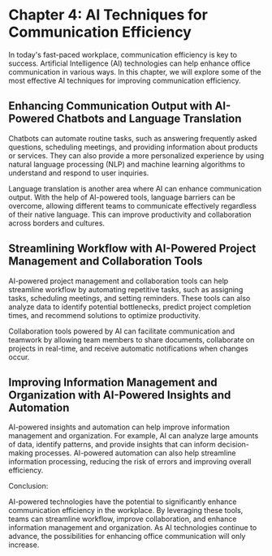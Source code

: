 Chapter 4: AI Techniques for Communication Efficiency
=====================================================

In today's fast-paced workplace, communication efficiency is key to success. Artificial Intelligence (AI) technologies can help enhance office communication in various ways. In this chapter, we will explore some of the most effective AI techniques for improving communication efficiency.

Enhancing Communication Output with AI-Powered Chatbots and Language Translation
--------------------------------------------------------------------------------

Chatbots can automate routine tasks, such as answering frequently asked questions, scheduling meetings, and providing information about products or services. They can also provide a more personalized experience by using natural language processing (NLP) and machine learning algorithms to understand and respond to user inquiries.

Language translation is another area where AI can enhance communication output. With the help of AI-powered tools, language barriers can be overcome, allowing different teams to communicate effectively regardless of their native language. This can improve productivity and collaboration across borders and cultures.

Streamlining Workflow with AI-Powered Project Management and Collaboration Tools
--------------------------------------------------------------------------------

AI-powered project management and collaboration tools can help streamline workflow by automating repetitive tasks, such as assigning tasks, scheduling meetings, and setting reminders. These tools can also analyze data to identify potential bottlenecks, predict project completion times, and recommend solutions to optimize productivity.

Collaboration tools powered by AI can facilitate communication and teamwork by allowing team members to share documents, collaborate on projects in real-time, and receive automatic notifications when changes occur.

Improving Information Management and Organization with AI-Powered Insights and Automation
-----------------------------------------------------------------------------------------

AI-powered insights and automation can help improve information management and organization. For example, AI can analyze large amounts of data, identify patterns, and provide insights that can inform decision-making processes. AI-powered automation can also help streamline information processing, reducing the risk of errors and improving overall efficiency.

Conclusion:

AI-powered technologies have the potential to significantly enhance communication efficiency in the workplace. By leveraging these tools, teams can streamline workflow, improve collaboration, and enhance information management and organization. As AI technologies continue to advance, the possibilities for enhancing office communication will only increase.
